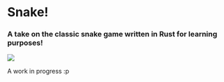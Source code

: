# Snake! 

### A take on the classic snake game written in Rust for learning purposes! 

![](https://i.imgur.com/1FbQxV6.png)

A work in progress :p 

